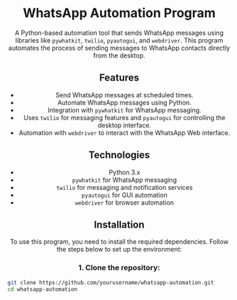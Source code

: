 <div align="center">
  
# WhatsApp Automation Program

A Python-based automation tool that sends WhatsApp messages using libraries like `pywhatkit`, `twilio`, `pyautogui`, and `webdriver`. This program automates the process of sending messages to WhatsApp contacts directly from the desktop.

## Features

- Send WhatsApp messages at scheduled times.
- Automate WhatsApp messages using Python.
- Integration with `pywhatkit` for WhatsApp messaging.
- Uses `twilio` for messaging features and `pyautogui` for controlling the desktop interface.
- Automation with `webdriver` to interact with the WhatsApp Web interface.

## Technologies

- Python 3.x
- `pywhatkit` for WhatsApp messaging
- `twilio` for messaging and notification services
- `pyautogui` for GUI automation
- `webdriver` for browser automation

## Installation

To use this program, you need to install the required dependencies. Follow the steps below to set up the environment:

### 1. Clone the repository:
</div>


```bash
git clone https://github.com/yourusername/whatsapp-automation.git
cd whatsapp-automation


